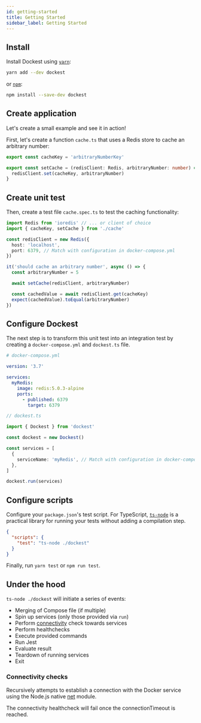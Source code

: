 ```yaml
---
id: getting-started
title: Getting Started
sidebar_label: Getting Started
---
```


## Install

Install Dockest using [`yarn`](https://yarnpkg.com/en/package/jest):

```bash
yarn add --dev dockest
```

or [`npm`](https://www.npmjs.com/):

```bash
npm install --save-dev dockest
```

## Create application

Let's create a small example and see it in action!

First, let's create a function `cache.ts` that uses a Redis store to cache an arbitrary number:

```ts
export const cacheKey = 'arbitraryNumberKey'

export const setCache = (redisClient: Redis, arbitraryNumber: number) => {
  redisClient.set(cacheKey, arbitraryNumber)
}
```

## Create unit test

Then, create a test file `cache.spec.ts` to test the caching functionality:

```ts
import Redis from 'ioredis' // ... or client of choice
import { cacheKey, setCache } from './cache'

const redisClient = new Redis({
  host: 'localhost',
  port: 6379, // Match with configuration in docker-compose.yml
})

it('should cache an arbitrary number', async () => {
  const arbitraryNumber = 5

  await setCache(redisClient, arbitraryNumber)

  const cachedValue = await redisClient.get(cacheKey)
  expect(cachedValue).toEqual(arbitraryNumber)
})
```

## Configure Dockest

The next step is to transform this unit test into an integration test by creating a `docker-compose.yml` and `dockest.ts` file.

```yml
# docker-compose.yml

version: '3.7'

services:
  myRedis:
    image: redis:5.0.3-alpine
    ports:
      - published: 6379
        target: 6379
```

```ts
// dockest.ts

import { Dockest } from 'dockest'

const dockest = new Dockest()

const services = [
  {
    serviceName: 'myRedis', // Match with configuration in docker-compose.yml
  },
]

dockest.run(services)
```

## Configure scripts

Configure your `package.json`'s test script. For TypeScript, [`ts-node`](https://www.npmjs.com/package/ts-node) is a practical library for running your tests without adding a compilation step.

```json
{
  "scripts": {
    "test": "ts-node ./dockest"
  }
}
```

Finally, run `yarn test` or `npm run test`.

## Under the hood

`ts-node ./dockest` will initiate a series of events:

- Merging of Compose file (if multiple)
- Spin up services (only those provided via `run`)
- Perform [connectivity](getting-started#connectivity-checks) check towards services
- Perform healthchecks
- Execute provided commands
- Run Jest
- Evaluate result
- Teardown of running services
- Exit

### Connectivity checks

Recursively attempts to establish a connection with the Docker service using the Node.js native [net](https://nodejs.org/api/net.html#net_net_createconnection) module.

The connectivity healthcheck will fail once the connectionTimeout is reached.
